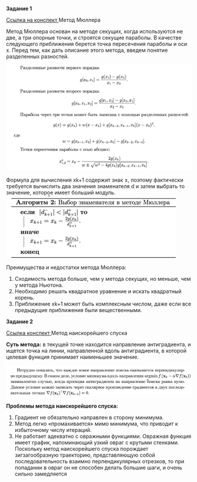 **Задание 1**

[Ссылка на конспект
](https://open.etu.ru/assets/courseware/v1/c79ebb156488d8b913f60ab76bc23cc9/asset-v1:kafedra-cad+opt-methods+spring_2024+type@asset+block/%D0%BA%D0%BE%D0%BD%D1%81%D0%BF%D0%B5%D0%BA%D1%822_4.pdf)
Метод Мюллера

Метод Мюллера основан на методе секущих, когда используются не две, а три опорные
точки, и строятся секущие параболы. В качестве следующего приближения берется точка
пересечения параболы и оси x. Перед тем, как дать описание этого метода, введем понятие
разделенных разностей.

![img.png](img.png)

Формула для вычисления xk+1 содержит знак ±, поэтому фактически требуется вычислить два значения знаменателя d
и затем выбрать то значение, которое имеет больший модуль.
![img_1.png](img_1.png)

Преимущества и недостатки метода Мюллера:
1. Сходимость метода больше, чем у метода секущих, но меньше, чем у метода Ньютона.
2. Необходимо решать квадратное уравнение и искать квадратный корень.
3. Приближение xk+1 может быть комплексным числом, даже если все предыдущие приближения были вещественными.

**Задание 2**

[Ссылка конспект
](https://open.etu.ru/assets/courseware/v1/3de6db34ecc7825ecca0062fa836174e/asset-v1:kafedra-cad+opt-methods+spring_2024+type@asset+block/%D0%BA%D0%BE%D0%BD%D1%81%D0%BF%D0%B5%D0%BA%D1%823_2.pdf)
Метод наискорейшего спуска

**Суть метода:** в текущей точке находится направление антиградиента,
и ищется точка на линии, направленной вдоль антиградиента, в которой целевая функция
принимает наименьшее значение. 

![img_2.png](img_2.png)

**Проблемы метода наискорейшего спуска:**
1. Градиент не обязательно направлен в сторону минимума.
2. Метод легко «промахивается» мимо минимума, что приводит к избыточному числу
итераций.
3. Не работает адекватно с овражными функциями. Овражная функция имеет график, напоминающий узкий овраг с крутыми стенками. Поскольку метод наискорейшего спуска порождает зигзагообразную траекторию, представляющую собой последовательность взаимно перпендикулярных отрезков, то при попадании
в овраг он не способен делать большие шаги, и очень сильно замедляется